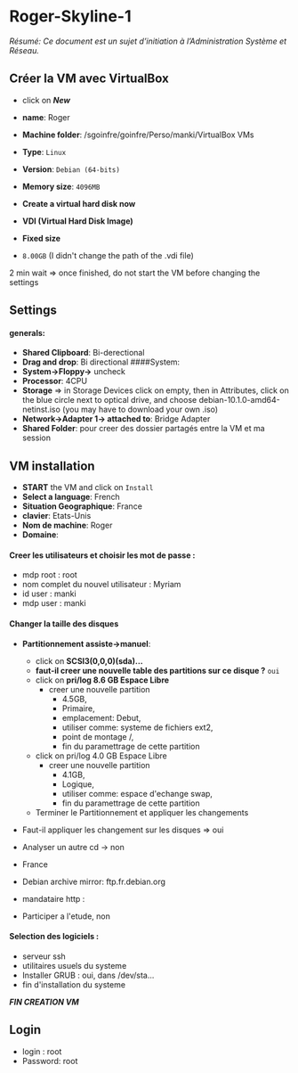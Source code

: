 # Roger-Skyline-1

*Résumé: Ce document est un sujet d’initiation à l’Administration Système et Réseau.*

## Créer la VM avec VirtualBox

- click on *__New__*
- __name__: Roger
- __Machine folder__: /sgoinfre/goinfre/Perso/manki/VirtualBox VMs
- __Type__: ```Linux```
- __Version__: ```Debian (64-bits)```

- __Memory size__: ```4096MB```

- __Create a virtual hard disk now__

- __VDI (Virtual Hard Disk Image)__

- __Fixed size__

- ```8.00GB``` (I didn't change the path of the .vdi file)

2 min wait => once finished, do not start the VM before changing the settings

## Settings
#### generals:
- __Shared Clipboard__: Bi-derectional
- __Drag and drop__: Bi directional
####System:
- __System->Floppy->__ uncheck
- __Processor__: 4CPU
- __Storage__ => in Storage Devices click on empty, then in Attributes, click
on the blue circle next to optical drive, and choose debian-10.1.0-amd64-netinst.iso
(you may have to download your own .iso)
- __Network->Adapter 1-> attached to__: Bridge Adapter
- __Shared Folder__: pour creer des dossier partagés entre la VM et ma session

## VM installation 
- __START__ the VM and click on ```Install```
- __Select a language__: French
- __Situation Geographique__: France
- __clavier__: Etats-Unis
- __Nom de machine__: Roger
- __Domaine__: <empty>

#### Creer les utilisateurs et choisir les mot de passe :
- mdp root : root
- nom complet du nouvel utilisateur : Myriam
- id user : manki
- mdp user : manki

#### Changer la taille des disques
- __Partitionnement assiste->manuel__:
  - click on __SCSI3(0,0,0)(sda)...__
  - __faut-il creer une nouvelle table des partitions sur ce disque ?__ ```oui```
  - click on __pri/log 8.6 GB Espace Libre__
    - creer une nouvelle partition
      - 4.5GB,
      - Primaire,
      - emplacement: Debut,
      - utiliser comme: systeme de fichiers ext2,
      - point de montage /,
      - fin du paramettrage de cette partition
  - click on pri/log 4.0 GB Espace Libre
    - creer une nouvelle partition
      - 4.1GB,
      - Logique,
      - utiliser comme: espace d'echange swap,
      - fin du paramettrage de cette partition
  - Terminer le Partitionnement et appliquer les changements
- Faut-il appliquer les changement sur les disques => oui

- Analyser un autre cd -> non
- France
- Debian archive mirror: ftp.fr.debian.org
- mandataire http : <leave empty>
- Participer a l'etude, non

#### Selection des logiciels :
- serveur ssh
- utilitaires usuels du systeme
- Installer GRUB : oui, dans /dev/sta...
- fin d'installation du systeme

*__FIN CREATION VM__*

## Login
- login : root
- Password: root 
